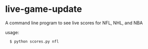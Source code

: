 # live-game-update
A command line program to see live scores for NFL, NHL, and NBA

usage:
```bash
  $ python scores.py nfl
```

